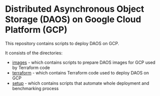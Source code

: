 # Distributed Asynchronous Object Storage (DAOS) on Google Cloud Platform (GCP)

This repository contains scripts to deploy DAOS on GCP.

It consists of the directories:
- [images](images) - which contains scripts to prepare DAOS images for GCP used by Terraform code
- [terraform](terraform) - which contains Terraform code used to deploy DAOS on GCP
- [setup](setup) - which contains scripts that automate whole deployment and benchmarking process
